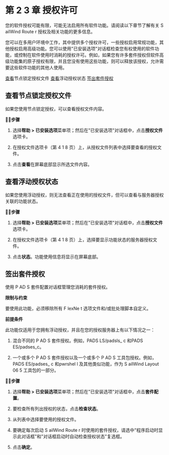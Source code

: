 # 第 2  3 章 授权许可

您的软件授权可能有限，可能无法启用所有软件功能。请阅读以下章节了解有关 S ailWind Route r 授权及相关功能的更多信息。

您可以在多用户环境中工作，其中提供多个授权许可，一些授权启用常规功能，其他授权启用高级功能。您可以使用"已安装选项"对话框检查您有权使用的软件功能，或控制在软件使用时消耗的授权许可。例如，如果您有许多套件授权但软件高级功能集的原子授权有限，并且您没有使用这些功能，则可以释放该授权，允许需要这些软件功能的其他人使用。

[查看](#page-0-0)节点锁定授权文件 [查看](#page-0-1)浮动授权状态 [签出套件授权](#page-1-0)

## 查看节点锁定授权文件

如果您使用节点锁定授权，可以查看授权文件内容。

🏃‍♂️‍**步骤**

1. 选择**帮助 > 已安装选项**菜单项；然后在"已安装选项"对话框中，点击**授权文件**选项卡。

2. 在授权文件选项卡（第 4 1 8 页）上，从授权文件列表中选择要查看的授权文件。

3. 点击**查看**在屏幕底部显示所选文件内容。

## 查看浮动授权状态

如果您使用浮动授权，则无法查看正在使用的授权文件，但可以查看与服务器授权关联的功能状态。

🏃‍♂️‍**步骤**

1. 选择**帮助 > 已安装选项**菜单项；然后在"已安装选项"对话框中，点击**授权文件**选项卡。

2. 在授权文件选项卡（第 4 1 8 页）上，选择要显示功能状态的服务器授权文件。

3. 点击**状态**。功能使用信息将显示在屏幕底部。

## 签出套件授权

使用 P AD S 套件配置对话框管理您消耗的套件授权。

**限制与约束**

要使用此功能，必须移除所有 F lexNe t 选项文件和/或批处理脚本自定义。

**前提条件**

此功能仅适用于您拥有浮动授权，并且在您的授权服务器上有以下情况之一：

1. 混合不同的 P AD S 套件授权。例如，PADS LS/padsls_ c 和PADS ES/padses_c。

2. 一个或多个 P AD S 套件授权以及一个或多个 P AD S 工具包授权。例如，PADS ES/padses_ c 和pwrshel l 及其他类似功能，作为 S ailWind Layout 06 5 工具包的一部分。

🏃‍♂️‍**步骤**

1. 选择**帮助 > 已安装选项**菜单项；然后在"已安装选项"对话框中，点击**套件配置**。

2. 要检查所有列出授权的状态，点击**检查状态**。

3. 从列表中选择要使用的授权文件。

4. 要确定每次启动 S ailWind Route r 时使用的套件授权，请选中"程序启动时显示此对话框"和"对话框启动时自动检查授权状态"复选框。

5. 点击**确定**。